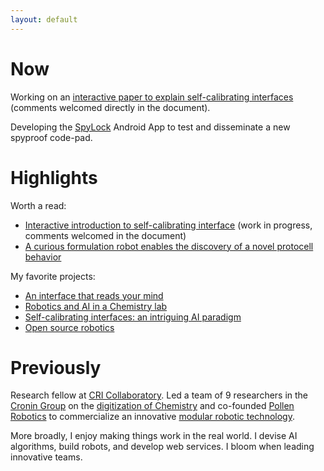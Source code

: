 ```yaml
---
layout: default
---
```


# Now

Working on an [interactive paper to explain self-calibrating interfaces](https://docs.google.com/document/d/1ExWC2IDRwSTDM3E_KOHTg1AtcucBwccSggV3tad3ciA/edit?usp=sharing) (comments welcomed directly in the document). 

Developing the [SpyLock](https://play.google.com/store/apps/details?id=com.grizai.android.spylock) Android App to test and disseminate a new spyproof code-pad.

# Highlights

Worth a read:

- [Interactive introduction to self-calibrating interface](https://docs.google.com/document/d/1ExWC2IDRwSTDM3E_KOHTg1AtcucBwccSggV3tad3ciA/edit?usp=sharing) (work in progress, comments welcomed in the document)
- [A curious formulation robot enables the discovery of a novel protocell behavior](https://doi.org/10.1126/sciadv.aay4237)


My favorite projects:

- [An interface that reads your mind](projects/vault)
- [Robotics and AI in a Chemistry lab](projects/chemobot)
- [Self-calibrating interfaces: an intriguing AI paradigm](projects/thesis)
- [Open source robotics](projects/open_robotics)


<!-- {% for post in site.posts offset:0 limit:1 %}
Latest blog post: <a href="{{ site.baseurl }}{{ post.url }}">{{ post.title }} ({{ post.date | date_to_string }})</a>
{% endfor %} -->

# Previously

Research fellow at [CRI Collaboratory](https://research.cri-paris.org). Led a team of 9 researchers in the [Cronin Group](http://www.chem.gla.ac.uk/cronin/) on the [digitization of Chemistry](projects/chemobot) and co-founded [Pollen Robotics](https://www.pollen-robotics.com/) to commercialize an innovative [modular robotic technology](https://www.luos.io/).

More broadly, I enjoy making things work in the real world. I devise AI algorithms, build robots, and develop web services. I bloom when leading innovative teams.
